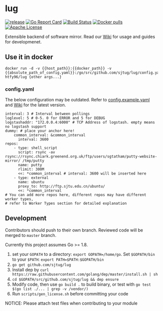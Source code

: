 # lug 
[![release](https://img.shields.io/github/release/sjtug/lug.svg)](https://github.com/sjtug/lug/releases)
[![Go Report Card](https://goreportcard.com/badge/github.com/sjtug/lug)](https://goreportcard.com/report/github.com/sjtug/lug)
[![Build Status](https://travis-ci.org/sjtug/lug.svg)](https://travis-ci.org/sjtug/lug)
[![Docker pulls](https://img.shields.io/docker/pulls/htfy96/lug.svg)](https://hub.docker.com/r/htfy96/lug/)
[![Apache License](https://img.shields.io/github/license/sjtug/lug.svg)](https://github.com/sjtug/lug/blob/master/LICENSE)

Extensible backend of software mirror. Read our [Wiki](https://github.com/sjtug/lug/wiki) for usage and guides for developmenet.

## Use it in docker
```
docker run -d -v {{host_path}}:{{docker_path}} -v {{absolute_path_of_config.yaml}}:/go/src/github.com/sjtug/lug/config.yaml htfy96/lug {other args...}
```

### config.yaml

The below configuration may be outdated. Refer to [config.example.yaml](https://github.com/sjtug/lug/blob/master/config.example.yaml)
and [Wiki](https://github.com/sjtug/lug/wiki/Configuration) for the latest version.

```
interval: 3 # Interval between pollings
loglevel: 5 # 0-5. 0 for ERROR and 5 for DEBUG
logstashaddr: "172.0.0.4:6000" # TCP Address of logstash. empty means no logstash support
dummy: # place your anchor here!
    common_interval: &common_interval
      interval: 3600
repos:
    - type: shell_script
      script: rsync -av rsync://rsync.chiark.greenend.org.uk/ftp/users/sgtatham/putty-website-mirror/ /tmp/putty
      name: putty
      rlimit: 300M
      <<: *common_interval # interval: 3600 will be inserted here
    - type: external
      name: ubuntu
      proxy_to: http://ftp.sjtu.edu.cn/ubuntu/
      <<: *common_interval
# You can add more repos here, different repos may have different worker types,
# refer to Worker Types section for detailed explanation
```

## Development

Contributors should push to their own branch. Reviewed code will be merged to `master` branch.

Currently this project assumes Go >= 1.8.

1. set your `GOPATH` to a directory: `export GOPATH=/home/go`. Set `$GOPATH/bin` to your `$PATH`: `export PATH=$PATH:$GOPATH/bin`
2. `go get github.com/sjtug/lug`
3. Install dep by `curl https://raw.githubusercontent.com/golang/dep/master/install.sh | sh`
3. `cd $GOPATH/src/github.com/sjtug/lug && dep ensure`
4. Modify code, then use `go build .` to build binary, or test with `go test $(go list ./... | grep -v /vendor/)`
5. Run `scripts/gen_license.sh` before committing your code

NOTICE: Please attach test files when contributing to your module

